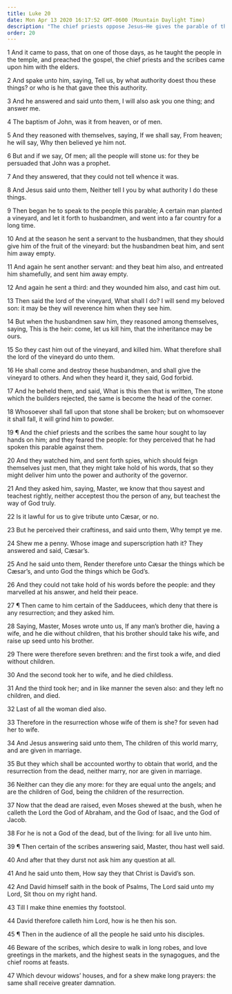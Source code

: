 ```yaml
---
title: Luke 20
date: Mon Apr 13 2020 16:17:52 GMT-0600 (Mountain Daylight Time)
description: "The chief priests oppose Jesus—He gives the parable of the wicked husbandmen—Render unto Cæsar and God that which is theirs—Jesus teaches the law of marriage."
order: 20
---
```


1 And it came to pass, that on one of those days, as he taught the people in the temple, and preached the gospel, the chief priests and the scribes came upon him with the elders.

2 And spake unto him, saying, Tell us, by what authority doest thou these things? or who is he that gave thee this authority.

3 And he answered and said unto them, I will also ask you one thing; and answer me.

4 The baptism of John, was it from heaven, or of men.

5 And they reasoned with themselves, saying, If we shall say, From heaven; he will say, Why then believed ye him not.

6 But and if we say, Of men; all the people will stone us: for they be persuaded that John was a prophet.

7 And they answered, that they could not tell whence it was.

8 And Jesus said unto them, Neither tell I you by what authority I do these things.

9 Then began he to speak to the people this parable; A certain man planted a vineyard, and let it forth to husbandmen, and went into a far country for a long time.

10 And at the season he sent a servant to the husbandmen, that they should give him of the fruit of the vineyard: but the husbandmen beat him, and sent him away empty.

11 And again he sent another servant: and they beat him also, and entreated him shamefully, and sent him away empty.

12 And again he sent a third: and they wounded him also, and cast him out.

13 Then said the lord of the vineyard, What shall I do? I will send my beloved son: it may be they will reverence him when they see him.

14 But when the husbandmen saw him, they reasoned among themselves, saying, This is the heir: come, let us kill him, that the inheritance may be ours.

15 So they cast him out of the vineyard, and killed him. What therefore shall the lord of the vineyard do unto them.

16 He shall come and destroy these husbandmen, and shall give the vineyard to others. And when they heard it, they said, God forbid.

17 And he beheld them, and said, What is this then that is written, The stone which the builders rejected, the same is become the head of the corner.

18 Whosoever shall fall upon that stone shall be broken; but on whomsoever it shall fall, it will grind him to powder.

19 ¶ And the chief priests and the scribes the same hour sought to lay hands on him; and they feared the people: for they perceived that he had spoken this parable against them.

20 And they watched him, and sent forth spies, which should feign themselves just men, that they might take hold of his words, that so they might deliver him unto the power and authority of the governor.

21 And they asked him, saying, Master, we know that thou sayest and teachest rightly, neither acceptest thou the person of any, but teachest the way of God truly.

22 Is it lawful for us to give tribute unto Cæsar, or no.

23 But he perceived their craftiness, and said unto them, Why tempt ye me.

24 Shew me a penny. Whose image and superscription hath it? They answered and said, Cæsar’s.

25 And he said unto them, Render therefore unto Cæsar the things which be Cæsar’s, and unto God the things which be God’s.

26 And they could not take hold of his words before the people: and they marvelled at his answer, and held their peace.

27 ¶ Then came to him certain of the Sadducees, which deny that there is any resurrection; and they asked him.

28 Saying, Master, Moses wrote unto us, If any man’s brother die, having a wife, and he die without children, that his brother should take his wife, and raise up seed unto his brother.

29 There were therefore seven brethren: and the first took a wife, and died without children.

30 And the second took her to wife, and he died childless.

31 And the third took her; and in like manner the seven also: and they left no children, and died.

32 Last of all the woman died also.

33 Therefore in the resurrection whose wife of them is she? for seven had her to wife.

34 And Jesus answering said unto them, The children of this world marry, and are given in marriage.

35 But they which shall be accounted worthy to obtain that world, and the resurrection from the dead, neither marry, nor are given in marriage.

36 Neither can they die any more: for they are equal unto the angels; and are the children of God, being the children of the resurrection.

37 Now that the dead are raised, even Moses shewed at the bush, when he calleth the Lord the God of Abraham, and the God of Isaac, and the God of Jacob.

38 For he is not a God of the dead, but of the living: for all live unto him.

39 ¶ Then certain of the scribes answering said, Master, thou hast well said.

40 And after that they durst not ask him any question at all.

41 And he said unto them, How say they that Christ is David’s son.

42 And David himself saith in the book of Psalms, The Lord said unto my Lord, Sit thou on my right hand.

43 Till I make thine enemies thy footstool.

44 David therefore calleth him Lord, how is he then his son.

45 ¶ Then in the audience of all the people he said unto his disciples.

46 Beware of the scribes, which desire to walk in long robes, and love greetings in the markets, and the highest seats in the synagogues, and the chief rooms at feasts.

47 Which devour widows’ houses, and for a shew make long prayers: the same shall receive greater damnation.
